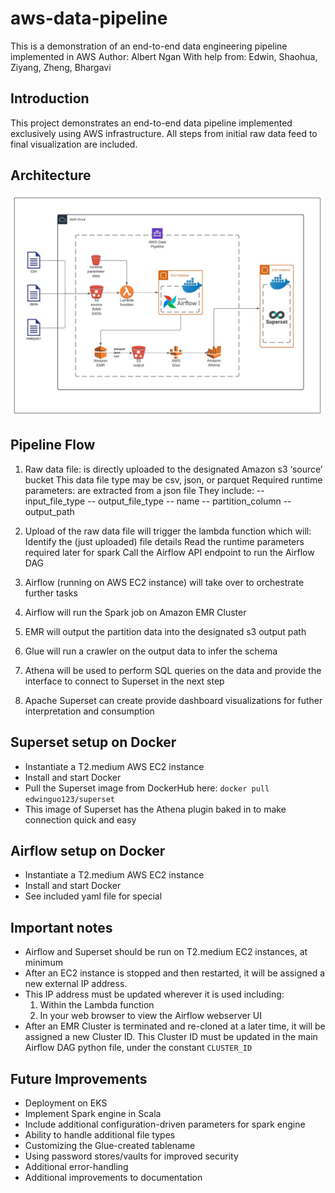 # aws-data-pipeline
This is a demonstration of an end-to-end data engineering pipeline implemented in AWS
Author: Albert Ngan
With help from: Edwin, Shaohua, Ziyang, Zheng, Bhargavi

## Introduction
This project demonstrates an end-to-end data pipeline implemented exclusively using AWS infrastructure. All steps from initial raw data feed to final visualization are included. 

## Architecture
![pipeline](images/pipeline-diagram-v2.jpeg)

## Pipeline Flow
1.  Raw data file: is directly uploaded to the designated Amazon s3 ‘source’ bucket
    This data file type may be csv, json, or parquet
    Required runtime parameters: are extracted from a json file 
    They include:
    -- input_file_type
    -- output_file_type
    -- name
    -- partition_column
    -- output_path

2.  Upload of the raw data file will trigger the lambda function which will: 
    Identify the (just uploaded) file details 
    Read the runtime parameters required later for spark 
    Call the Airflow API endpoint to run the Airflow DAG
    
3.  Airflow (running on AWS EC2 instance) will take over to orchestrate further tasks

4.  Airflow will run the Spark job on Amazon EMR Cluster

5.  EMR will output the partition data into the designated s3 output path

6.  Glue will run a crawler on the output data to infer the schema

7.  Athena will be used to perform SQL queries on the data and provide the interface to connect to Superset in the next step

8.  Apache Superset can create provide dashboard visualizations for futher interpretation and consumption


## Superset setup on Docker
* Instantiate a T2.medium AWS EC2 instance
* Install and start Docker
* Pull the Superset image from DockerHub here: `docker pull edwinguo123/superset`
* This image of Superset has the Athena plugin baked in to make connection quick and easy


## Airflow setup on Docker
* Instantiate a T2.medium AWS EC2 instance
* Install and start Docker
* See included yaml file for special 


## Important notes
* Airflow and Superset should be run on T2.medium EC2 instances, at minimum
* After an EC2 instance is stopped and then restarted, it will be assigned a new external IP address. 
* This IP address must be updated wherever it is used including:
    1. Within the Lambda function
    2. In your web browser to view the Airflow webserver UI
* After an EMR Cluster is terminated and re-cloned at a later time, it will be assigned a new Cluster ID. This Cluster ID must be updated in the main Airflow DAG python file, under the constant `CLUSTER_ID`


## Future Improvements
* Deployment on EKS
* Implement Spark engine in Scala
* Include additional configuration-driven parameters for spark engine
* Ability to handle additional file types
* Customizing the Glue-created tablename
* Using password stores/vaults for improved security
* Additional error-handling
* Additional improvements to documentation




